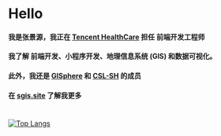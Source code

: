 # Hello
#### 我是张景源，我正在 <b><a href="https://healthcare.tencent.com/">Tencent HealthCare</a></b> 担任 前端开发工程师
#### 我了解 前端开发、小程序开发、地理信息系统 (GIS) 和数据可视化。
#### 此外，我还是 <b><a href="https://gisphere.info/">GISphere</a></b> 和 <b><a href="https://www.csl-sh.org/">CSL-SH</a></b> 的成员
#### 在 <b><a href="http://sgis.site">sgis.site</a></b> 了解我更多
# 
[![Top Langs](https://github-readme-stats-git-masterrstaa-rickstaa.vercel.app/api/top-langs/?username=kian-zh)](https://github.com/kian-zh/github-readme-stats)

